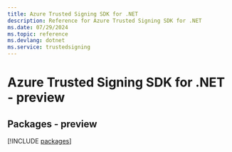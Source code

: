 ```yaml
---
title: Azure Trusted Signing SDK for .NET
description: Reference for Azure Trusted Signing SDK for .NET
ms.date: 07/29/2024
ms.topic: reference
ms.devlang: dotnet
ms.service: trustedsigning
---
```

# Azure Trusted Signing SDK for .NET - preview
## Packages - preview
[!INCLUDE [packages](trusted-signing-index.md)]